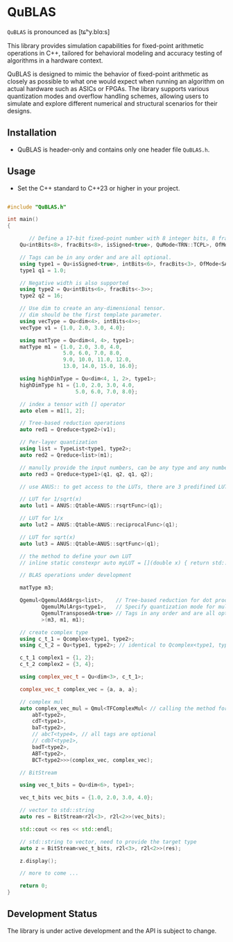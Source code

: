# QuBLAS

`QuBLAS` is pronounced as  [tɕʰy.blɑ:s]

This library provides simulation capabilities for fixed-point arithmetic operations in C++, tailored for behavioral modeling and accuracy testing of algorithms in a hardware context.

QuBLAS is designed to mimic the behavior of fixed-point arithmetic as closely as possible to what one would expect when running an algorithm on actual hardware such as ASICs or FPGAs. The library supports various quantization modes and overflow handling schemes, allowing users to simulate and explore different numerical and structural scenarios for their designs.


## Installation

- QuBLAS is header-only and contains only one header file `QuBLAS.h`.

## Usage

- Set the C++ standard to C++23 or higher in your project.

```cpp

#include "QuBLAS.h"

int main()
{

       // Define a 17-bit fixed-point number with 8 integer bits, 8 fractional bits and a sign bit.
    Qu<intBits<8>, fracBits<8>, isSigned<true>, QuMode<TRN::TCPL>, OfMode<SAT::ZERO>> a = 1.0;

    // Tags can be in any order and are all optional.
    using type1 = Qu<isSigned<true>, intBits<6>, fracBits<3>, OfMode<SAT::ZERO>>;
    type1 q1 = 1.0;

    // Negative width is also supported
    using type2 = Qu<intBits<6>, fracBits<-3>>;
    type2 q2 = 16;

    // Use dim to create an any-dimensional tensor.
    // dim should be the first template parameter.
    using vecType = Qu<dim<4>, intBits<4>>;
    vecType v1 = {1.0, 2.0, 3.0, 4.0};

    using matType = Qu<dim<4, 4>, type1>;
    matType m1 = {1.0, 2.0, 3.0, 4.0,
                  5.0, 6.0, 7.0, 8.0,
                  9.0, 10.0, 11.0, 12.0,
                  13.0, 14.0, 15.0, 16.0};

    using highDimType = Qu<dim<4, 1, 2>, type1>;
    highDimType h1 = {1.0, 2.0, 3.0, 4.0,
                      5.0, 6.0, 7.0, 8.0};

    // index a tensor with [] operator
    auto elem = m1[1, 2];

    // Tree-based reduction operations
    auto red1 = Qreduce<type2>(v1);

    // Per-layer quantization
    using list = TypeList<type1, type2>;
    auto red2 = Qreduce<list>(m1);

    // manully provide the input numbers, can be any type and any number of arguments
    auto red3 = Qreduce<type1>(q1, q2, q1, q2);

    // use ANUS:: to get access to the LUTs, there are 3 predifined LUTs

    // LUT for 1/sqrt(x)
    auto lut1 = ANUS::Qtable<ANUS::rsqrtFunc>(q1);

    // LUT for 1/x
    auto lut2 = ANUS::Qtable<ANUS::reciprocalFunc>(q1);

    // LUT for sqrt(x)
    auto lut3 = ANUS::Qtable<ANUS::sqrtFunc>(q1);

    // the method to define your own LUT
    // inline static constexpr auto myLUT = [](double x) { return std::exp(x); };

    // BLAS operations under development

    matType m3;

    Qgemul<QgemulAddArgs<list>,    // Tree-based reduction for dot product
           QgemulMulArgs<type1>,   // Specify quantization mode for multiplication
           QgemulTransposedA<true> // Tags in any order and are all optional as well
           >(m3, m1, m1);

    // create complex type
    using c_t_1 = Qcomplex<type1, type2>;
    using c_t_2 = Qu<type1, type2>; // identical to Qcomplex<type1, type2>

    c_t_1 complex1 = {1, 2};
    c_t_2 complex2 = {3, 4};

    using complex_vec_t = Qu<dim<3>, c_t_1>;

    complex_vec_t complex_vec = {a, a, a};

    // complex mul
    auto complex_vec_mul = Qmul<TFComplexMul< // calling the method for complex multiplication requireing 3 multipliers and 5 adders
        abT<type2>,
        cdT<type1>,
        baT<type2>,
        // abcT<type4>, // all tags are optional
        // cdbT<type1>,
        badT<type2>,
        ABT<type2>,
        BCT<type2>>>(complex_vec, complex_vec);

    // BitStream

    using vec_t_bits = Qu<dim<6>, type1>;

    vec_t_bits vec_bits = {1.0, 2.0, 3.0, 4.0};

    // vector to std::string
    auto res = BitStream<r2l<3>, r2l<2>>(vec_bits);

    std::cout << res << std::endl;

    // std::string to vector, need to provide the target type
    auto z = BitStream<vec_t_bits, r2l<3>, r2l<2>>(res);

    z.display();

    // more to come ...

    return 0;
}
```

## Development Status

The library is under active development and the API is subject to change.
